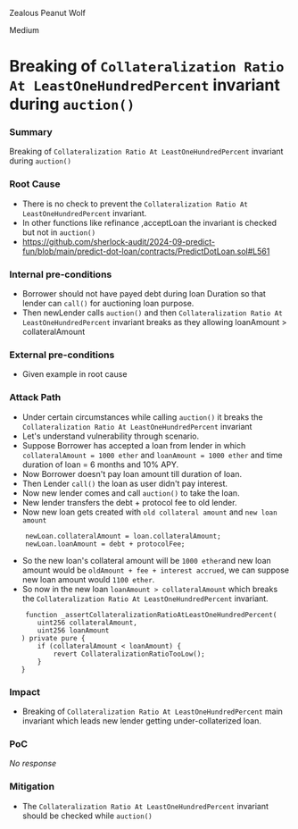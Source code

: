Zealous Peanut Wolf

Medium

# Breaking of `Collateralization Ratio At LeastOneHundredPercent` invariant during `auction()`

### Summary

Breaking of `Collateralization Ratio At LeastOneHundredPercent` invariant during `auction()`

### Root Cause

- There is no check to prevent the `Collateralization Ratio At LeastOneHundredPercent` invariant.
- In other functions like refinance ,acceptLoan the invariant is checked but not in `auction()`
- https://github.com/sherlock-audit/2024-09-predict-fun/blob/main/predict-dot-loan/contracts/PredictDotLoan.sol#L561

### Internal pre-conditions

- Borrower should not have payed debt during loan Duration so that lender can `call()` for auctioning loan purpose.
- Then newLender calls `auction()` and then `Collateralization Ratio At LeastOneHundredPercent` invariant breaks as they allowing loanAmount > collateralAmount

### External pre-conditions

- Given example in root cause

### Attack Path

- Under certain circumstances while calling `auction()` it breaks the `Collateralization Ratio At LeastOneHundredPercent` invariant
- Let's understand vulnerability through scenario.
- Suppose Borrower has accepted a loan from lender in which `collateralAmount = 1000 ether` and `loanAmount = 1000 ether` and time duration of loan = 6 months and 10% APY.
- Now Borrower doesn't pay loan amount till duration of loan.
- Then Lender `call()` the loan as user didn't pay interest.
- Now new lender comes and call `auction()` to take the loan.
- New lender transfers the debt + protocol fee to old lender.
- Now new loan gets created with `old collateral amount` and `new loan amount`
```solidity
    newLoan.collateralAmount = loan.collateralAmount;
    newLoan.loanAmount = debt + protocolFee;
```
- So the new loan's collateral amount will be `1000 ether`and new loan amount would be `oldAmount + fee + interest accrued`, we can suppose new loan amount would `1100 ether`.
- So now in the new loan `loanAmount > collateralAmount` which breaks the `Collateralization Ratio At LeastOneHundredPercent` invariant.
 ```solidity
     function _assertCollateralizationRatioAtLeastOneHundredPercent(
        uint256 collateralAmount,
        uint256 loanAmount
    ) private pure {
        if (collateralAmount < loanAmount) {
            revert CollateralizationRatioTooLow();
        }
    }
  ```  

### Impact

- Breaking of `Collateralization Ratio At LeastOneHundredPercent` main invariant which leads new lender getting under-collaterized loan.


### PoC

_No response_

### Mitigation

- The `Collateralization Ratio At LeastOneHundredPercent` invariant should be checked while `auction()`